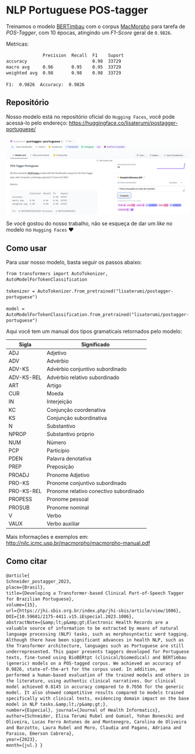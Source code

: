 # NLP Portuguese POS-tagger

Treinamos o modelo [BERTimbau](https://github.com/neuralmind-ai/portuguese-bert/) com o corpus [MacMorpho](http://nilc.icmc.usp.br/macmorpho/) para tarefa de *POS-Tagger*, com 10 épocas, atingindo um *F1-Score* geral de `0.9826`.

Metricas:

```
              Precision  Recall  F1    Suport
accuracy                         0.98  33729
macro avg     0.96       0.95    0.95  33729
weighted avg  0.98       0.98    0.98  33729

F1:  0.9826  Accuracy:  0.9826
```

## Repositório

Nosso modelo está no repositório oficial do `Hugging Faces`, você pode acessá-lo pelo endereço: https://huggingface.co/lisaterumi/postagger-portuguese/

<img src="postagger_elisa.png">

Se você gostou do nosso trabalho, não se esqueça de dar um *like* no modelo no `Hugging Faces` ❤️

## Como usar

Para usar nosso modelo, basta seguir os passos abaixo:

```
from transformers import AutoTokenizer, AutoModelForTokenClassification

tokenizer = AutoTokenizer.from_pretrained("lisaterumi/postagger-portuguese")

model = AutoModelForTokenClassification.from_pretrained("lisaterumi/postagger-portuguese")

```

Aqui você tem um manual dos tipos gramaticais retornados pelo modelo:

| Sigla  |  Significado  |
| ------------------- | ------------------- |
|  ADJ |  Adjetivo |
|  ADV |  Advérbio |
|  ADV-KS |  Advérbio conjuntivo subordinado  |
|  ADV-KS-REL |   Advérbio relativo subordinado |
|  ART |  Artigo  |
|  CUR |  Moeda  |
|  IN |  Interjeição |
|  KC |  Conjunção coordenativa |
|  KS |  Conjunção subordinativa |
|  N |  Substantivo |
|  NPROP | Substantivo próprio |
|  NUM |  Número |
|  PCP |  Particípio |
|  PDEN |  Palavra denotativa |
|  PREP |  Preposição |
|  PROADJ |  Pronome Adjetivo |
|  PRO-KS |  Pronome conjuntivo subordinado |
|  PRO-KS-REL |  Pronome relativo conectivo subordinado |
|  PROPESS |  Pronome pessoal |
|  PROSUB |  Pronome nominal |
|  V | Verbo |
|  VAUX  | Verbo auxiliar |


Mais informações e exemplos em: http://nilc.icmc.usp.br/macmorpho/macmorpho-manual.pdf

## Como citar

```
@article{
Schneider_postagger_2023,
place={Brasil},
title={Developing a Transformer-based Clinical Part-of-Speech Tagger for Brazilian Portuguese},
volume={15},
url={https://jhi.sbis.org.br/index.php/jhi-sbis/article/view/1086},
DOI={10.59681/2175-4411.v15.iEspecial.2023.1086},
abstractNote={&amp;lt;p&amp;gt;Electronic Health Records are a valuable source of information to be extracted by means of natural language processing (NLP) tasks, such as morphosyntactic word tagging. Although there have been significant advances in health NLP, such as the Transformer architecture, languages such as Portuguese are still underrepresented. This paper presents taggers developed for Portuguese texts, fine-tuned using BioBERtpt (clinical/biomedical) and BERTimbau (generic) models on a POS-tagged corpus. We achieved an accuracy of 0.9826, state-of-the-art for the corpus used. In addition, we performed a human-based evaluation of the trained models and others in the literature, using authentic clinical narratives. Our clinical model achieved 0.8145 in accuracy compared to 0.7656 for the generic model. It also showed competitive results compared to models trained specifically with clinical texts, evidencing domain impact on the base model in NLP tasks.&amp;lt;/p&amp;gt;},
number={Especial}, journal={Journal of Health Informatics},
author={Schneider, Elisa Terumi Rubel and Gumiel, Yohan Bonescki and Oliveira, Lucas Ferro Antunes de and Montenegro, Carolina de Oliveira and Barzotto, Laura Rubel and Moro, Claudia and Pagano, Adriana and Paraiso, Emerson Cabrera},
year={2023},
month={jul.} }
```
